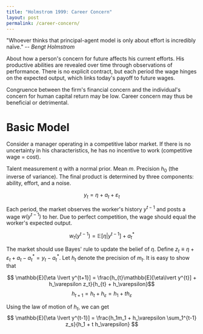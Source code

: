 ```yaml
---
title: "Holmstrom 1999: Career Concern"
layout: post
permalink: /career-concern/
---
```


"Whoever thinks that principal-agent model is only about effort is incredibly naïve." -- *Bengt Holmstrom*

About how a person's concern for future affects his current efforts. His productive abilities are revealed over time through observations of performance. There is no explicit contract, but each period the wage hinges on the expected output, which links today's payoff to future wages.

Congruence between the firm's financial concern and the individual's concern for human capital return may be low. Career concern may thus be beneficial or detrimental.

# Basic Model

Consider a manager operating in a competitive labor market. If there is no uncertainty in his characteristics, he has no incentive to work (competitive wage = cost).

Talent measurement $\eta$ with a normal prior. Mean $m$. Precision $h_0$ (the inverse of variance). The final product is determined by three components: ability, effort, and a noise.

$$ y_t = \eta + a_t + \varepsilon_t $$

Each period, the market observes the worker's history $y^{t-1}$ and posts a wage $w(y^{t-1})$ to her. Due to perfect competition, the wage should equal the worker's expected output.

$$ w_t(y^{t-1}) = \mathbb{E}[\eta \lvert y^{t-1}] + a_t^\ast $$

The market should use Bayes' rule to update the belief of $\eta$. Define $z_t\equiv \eta + \varepsilon_t + a_t - a_t^\ast = y_t - a_t^\ast$. Let $h_t$ denote the precision of $m_t$. It is easy to show that 

$$ \mathbb{E}[\eta \lvert y^{t+1}] = \frac{h_{t}\mathbb{E}[\eta\lvert y^{t}] + h_\varepsilon z_t}{h_{t} + h_\varepsilon}$$
$$ h_{t+1} = h_{t} + h_\varepsilon = h_1 + th_\varepsilon $$

Using the law of motion of $h_t$, we can get
$$ \mathbb{E}[\eta \lvert y^{t-1}] = \frac{h_1m_1 + h_\varepsilon \sum_1^{t-1} z_s}{h_1 + t h_\varepsilon} $$

